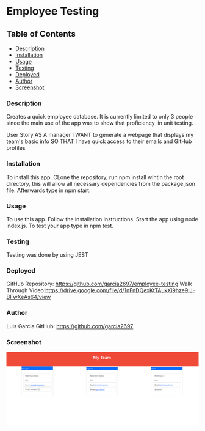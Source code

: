 # Employee Testing


## Table of Contents

- [Description](#Description)
- [Installation](#Installation)
- [Usage](#Usage)
- [Testing](#Testing)
- [Deployed](#Deployed)
- [Author](#author)
- [Screenshot](#Screenshot)


### Description
Creates a quick employee database. It is currently limited to only 3 people since the main use of the app was to show that proficiency  in unit testing. 

User Story
AS A manager
I WANT to generate a webpage that displays my team's basic info
SO THAT I have quick access to their emails and GitHub profiles

### Installation
To install this app. CLone the repository, run npm install wihtin the root directory, this will allow all necessary dependencies from the package.json file. Afterwards type in npm start. 

### Usage
To use this app. Follow the installation instructions. Start the app using node index.js. To test your app type in npm test.

### Testing
Testing was done by using JEST

### Deployed
GitHub Repository: https://github.com/garcia2697/employee-testing
Walk Through Video:https://drive.google.com/file/d/1nFnDQexKtTAukXi9hze9IJ-BFwXeAs64/view


### Author
Luis Garcia
GitHub: https://github.com/garcia2697

### Screenshot
![Image of app](screenshot.PNG)